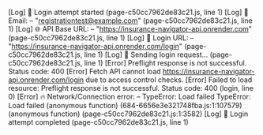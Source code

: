 [Log] 🔐 Login attempt started (page-c50cc7962de83c21.js, line 1)
[Log] 📧 Email: – "registrationtest@example.com" (page-c50cc7962de83c21.js, line 1)
[Log] 🌐 API Base URL: – "https://insurance-navigator-api.onrender.com" (page-c50cc7962de83c21.js, line 1)
[Log] 🔗 Login URL: – "https://insurance-navigator-api.onrender.com/login" (page-c50cc7962de83c21.js, line 1)
[Log] 🚀 Sending login request... (page-c50cc7962de83c21.js, line 1)
[Error] Preflight response is not successful. Status code: 400
[Error] Fetch API cannot load https://insurance-navigator-api.onrender.com/login due to access control checks.
[Error] Failed to load resource: Preflight response is not successful. Status code: 400 (login, line 0)
[Error] 🔥 Network/Connection error: – TypeError: Load failed
TypeError: Load failed
	(anonymous function) (684-6656e3e321748fba.js:1:107579)
	(anonymous function) (page-c50cc7962de83c21.js:1:3582)
[Log] 🏁 Login attempt completed (page-c50cc7962de83c21.js, line 1)